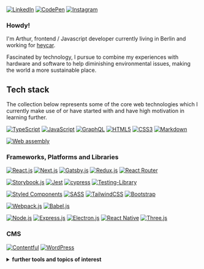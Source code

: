 

[![LinkedIn](https://img.shields.io/badge/linkedin-%230077B5.svg?style=for-the-badge&logo=linkedin&logoColor=white)](https://www.linkedin.com/in/arthurboss/)
[![CodePen](https://img.shields.io/badge/Codepen-000000?style=for-the-badge&logo=codepen&logoColor=white)](https://codepen.io/arthurboss)
[![Instagram](https://img.shields.io/badge/Instagram-E4405F?style=for-the-badge&logo=instagram&logoColor=white)](https://www.instagram.com/arthurboss_)

### Howdy!

I'm Arthur, frontend / Javascript developer currently living in Berlin and working for [heycar](https://hey.car/).

Fascinated by technology, I pursue to combine my experiences with hardware and software to help diminishing environmental issues, making the world a more sustainable place.

## Tech stack

The collection below represents some of the core web technologies which I currently make use of or have started with and have high motivation in learning further.

[![TypeScript](https://img.shields.io/badge/typescript-%23007ACC.svg?style=for-the-badge&logo=typescript&logoColor=white)](https://www.typescriptlang.org/)
[![JavaScript](https://img.shields.io/badge/javascript-%23323330.svg?style=for-the-badge&logo=javascript&logoColor=%23F7DF1E)](https://www.ecma-international.org/publications-and-standards/standards/ecma-262/)
[![GraphQL](https://img.shields.io/badge/-GraphQL-A00098?style=for-the-badge&logo=graphql)](https://graphql.org/)
[![HTML5](https://img.shields.io/badge/html5-%23E34F26.svg?style=for-the-badge&logo=html5&logoColor=white)](https://html.spec.whatwg.org/)
[![CSS3](https://img.shields.io/badge/css3-%231572B6.svg?style=for-the-badge&logo=css3&logoColor=white)](https://www.w3.org/TR/CSS/#css)
[![Markdown](https://img.shields.io/badge/markdown-%23000000.svg?style=for-the-badge&logo=markdown&logoColor=white)](https://daringfireball.net/projects/markdown/)

[![Web assembly](https://img.shields.io/badge/-Web%20Assembly-black?style=for-the-badge&logo=appveyor)](https://webassembly.org/)

### Frameworks, Platforms and Libraries
[![React.js](https://img.shields.io/badge/react-%2320232a.svg?style=for-the-badge&logo=react&logoColor=%2361DAFB)](https://reactjs.org/)
[![Next.js](https://img.shields.io/badge/Next-black?style=for-the-badge&logo=next.js&logoColor=white)](https://nextjs.org/)
[![Gatsby.js](https://img.shields.io/badge/Gatsby-%23663399.svg?style=for-the-badge&logo=gatsby&logoColor=white)](https://www.gatsbyjs.com/)
[![Redux.js](https://img.shields.io/badge/redux-%23593d88.svg?style=for-the-badge&logo=redux&logoColor=white)](https://redux.js.org/)
[![React Router](https://img.shields.io/badge/React_Router-CA4245?style=for-the-badge&logo=react-router&logoColor=white)](https://reactrouter.com/)

[![Storybook.js](https://img.shields.io/badge/storybook-FF4785?style=for-the-badge&logo=storybook&logoColor=white)](https://storybook.js.org/)
[![Jest](https://img.shields.io/badge/-jest-%23C21325?style=for-the-badge&logo=jest&logoColor=white)](https://jestjs.io/)
[![cypress](https://img.shields.io/badge/-cypress-%23E5E5E5?style=for-the-badge&logo=cypress&logoColor=058a5e)](https://www.cypress.io/)
[![Testing-Library](https://img.shields.io/badge/-TestingLibrary-%23E33332?style=for-the-badge&logo=testing-library&logoColor=white)](https://testing-library.com/docs/react-testing-library/intro/)

[![Styled Components](https://img.shields.io/badge/styled--components-DB7093?style=for-the-badge&logo=styled-components&logoColor=white)](https://styled-components.com/)
[![SASS](https://img.shields.io/badge/SASS-hotpink.svg?style=for-the-badge&logo=SASS&logoColor=white)](https://sass-lang.com/)
[![TailwindCSS](https://img.shields.io/badge/tailwindcss-%2338B2AC.svg?style=for-the-badge&logo=tailwind-css&logoColor=white)](https://tailwindcss.com/)
[![Bootstrap](https://img.shields.io/badge/bootstrap-%23563D7C.svg?style=for-the-badge&logo=bootstrap&logoColor=white)](https://getbootstrap.com/)

[![Webpack.js](https://img.shields.io/badge/webpack-%238DD6F9.svg?style=for-the-badge&logo=webpack&logoColor=black)](https://webpack.js.org/)
[![Babel.js](https://img.shields.io/badge/Babel-F9DC3e?style=for-the-badge&logo=babel&logoColor=black)](https://babeljs.io/)

[![Node.js](https://img.shields.io/badge/node.js-%2343853D.svg?style=for-the-badge&logo=node.js&logoColor=white)](https://nodejs.org/en/)
[![Express.js](https://img.shields.io/badge/express.js-%23404d59.svg?style=for-the-badge&logo=express&logoColor=%2361DAFB)](https://expressjs.com/)
[![Electron.js](https://img.shields.io/badge/Electron-191970?style=for-the-badge&logo=Electron&logoColor=white)](https://www.electronjs.org/)
[![React Native](https://img.shields.io/badge/react_native-%2320232a.svg?style=for-the-badge&logo=react&logoColor=%2361DAFB)](https://reactnative.dev/)
[![Three.js](https://img.shields.io/badge/threejs-black?style=for-the-badge&logo=three.js&logoColor=white)](https://threejs.org/)

### CMS
[![Contentful](https://img.shields.io/badge/-contentful-%23ffda00?style=for-the-badge&logo=appveyor)](https://www.contentful.com/)
[![WordPress](https://img.shields.io/badge/WordPress-%23117AC9.svg?style=for-the-badge&logo=WordPress&logoColor=white)](https://wordpress.com/)

<details>
  <summary><b>further tools and topics of interest</b></summary>
  
  <br />
  
  - SEO and benchmarking ([Lighthouse](https://developers.google.com/web/tools/lighthouse), ...)
  - code splitting ([Lerna](https://lerna.js.org/), [Yarn workspaces](https://classic.yarnpkg.com/en/docs/workspaces/), ...)
  - [Web Components](https://www.webcomponents.org/)
  - UI frameworks ([Material UI](https://material-ui.com/), [Fluent UI](https://developer.microsoft.com/en-us/fluentui#/), ...)
  
</details>

<!--
**arthurboss/arthurboss** is a ✨ _special_ ✨ repository because its `README.md` (this file) appears on your GitHub profile.

Here are some ideas to get you started:

- 🔭 I’m currently working on ...
- 🌱 I’m currently learning ...
- 👯 I’m looking to collaborate on ...
- 🤔 I’m looking for help with ...
- 💬 Ask me about ...
- 📫 How to reach me: ...
- 😄 Pronouns: ...
- ⚡ Fun fact: ...
-->

